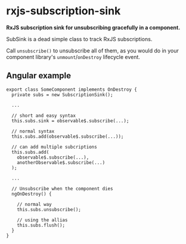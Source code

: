# rxjs-subscription-sink
**RxJS subscription sink for unsubscribing gracefully in a component.**

SubSink is a dead simple class to track RxJS subscriptions.

Call `unsubscribe()` to unsubscribe all of them, as you would do 
in your component library's `unmount`/`onDestroy` lifecycle event.

## Angular example
```
export class SomeComponent implements OnDestroy {
  private subs = new SubscriptionSink();

  ...

  // short and easy syntax
  this.subs.sink = observable$.subscribe(...);  

  // normal syntax
  this.subs.add(observable$.subscribe(...)); 

  // can add multiple subcriptions
  this.subs.add( 
    observable$.subscribe(...),
    anotherObservable$.subscribe(...)
  ); 

  ...

  // Unsubscribe when the component dies
  ngOnDestroy() {

    // normal way
    this.subs.unsubscribe();

    // using the allias
    this.subs.flush();
  }
}
```
